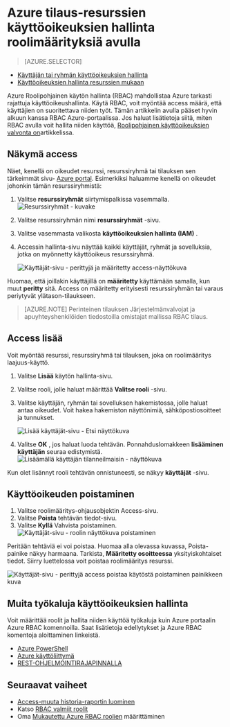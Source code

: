 <properties
    pageTitle="Roolipohjainen käyttöoikeuksien valvonta käyttäminen Azure portaalin | Microsoft Azure"
    description="Aloittaminen: käyttöoikeushallinta Roolipohjainen käyttöoikeuksien valvonta Azure-portaalissa. Käyttöoikeuksien määrittäminen resurssien roolimäärityksiä avulla."
    services="active-directory"
    documentationCenter=""
    authors="kgremban"
    manager="femila"
    editor=""/>

<tags
    ms.service="active-directory"
    ms.devlang="na"
    ms.topic="get-started-article"
    ms.tgt_pltfrm="na"
    ms.workload="identity"
    ms.date="10/10/2016"
    ms.author="kgremban"/>

# <a name="use-role-assignments-to-manage-access-to-your-azure-subscription-resources"></a>Azure tilaus-resurssien käyttöoikeuksien hallinta roolimäärityksiä avulla

> [AZURE.SELECTOR]
- [Käyttäjän tai ryhmän käyttöoikeuksien hallinta](role-based-access-control-manage-assignments.md)
- [Käyttöoikeuksien hallinta resurssien mukaan](role-based-access-control-configure.md)

Azure Roolipohjainen käytön hallinta (RBAC) mahdollistaa Azure tarkasti rajattuja käyttöoikeushallinta. Käytä RBAC, voit myöntää access määrä, että käyttäjien on suoritettava niiden työt. Tämän artikkelin avulla pääset hyvin alkuun kanssa RBAC Azure-portaalissa. Jos haluat lisätietoja siitä, miten RBAC avulla voit hallita niiden käyttöä, [Roolipohjainen käyttöoikeuksien valvonta on](role-based-access-control-what-is.md)artikkelissa.

## <a name="view-access"></a>Näkymä access
Näet, kenellä on oikeudet resurssi, resurssiryhmä tai tilauksen sen tärkeimmät sivu- [Azure portal](https://portal.azure.com). Esimerkiksi haluamme kenellä on oikeudet johonkin tämän resurssiryhmistä:

1. Valitse **resurssiryhmät** siirtymispalkissa vasemmalla.  
    ![Resurssiryhmät - kuvake](./media/role-based-access-control-configure/resourcegroups_icon.png)
2. Valitse resurssiryhmän nimi **resurssiryhmät** -sivu.
3. Valitse vasemmasta valikosta **käyttöoikeuksien hallinta (IAM)** .  
4. Accessin hallinta-sivu näyttää kaikki käyttäjät, ryhmät ja sovelluksia, jotka on myönnetty käyttöoikeus resurssiryhmä.  

    ![Käyttäjät-sivu - perittyjä ja määritetty access-näyttökuva](./media/role-based-access-control-configure/view-access.png)

Huomaa, että joillakin käyttäjillä on **määritetty** käyttämään samalla, kun muut **peritty** sitä. Access on määritetty erityisesti resurssiryhmän tai varaus periytyvät ylätason-tilaukseen.

> [AZURE.NOTE] Perinteinen tilauksen Järjestelmänvalvojat ja apuyhteyshenkilöiden tiedostoilla omistajat mallissa RBAC tilaus.


## <a name="add-access"></a>Access lisää
Voit myöntää resurssi, resurssiryhmä tai tilauksen, joka on roolimääritys laajuus-käyttö.

1. Valitse **Lisää** käytön hallinta-sivu.  
2. Valitse rooli, jolle haluat määrittää **Valitse rooli** -sivu.
3. Valitse käyttäjän, ryhmän tai sovelluksen hakemistossa, jolle haluat antaa oikeudet. Voit hakea hakemiston näyttönimiä, sähköpostiosoitteet ja tunnukset.  

    ![Lisää käyttäjät-sivu - Etsi näyttökuva](./media/role-based-access-control-configure/grant-access2.png)

4. Valitse **OK** , jos haluat luoda tehtävän. Ponnahduslomakkeen **lisääminen käyttäjän** seuraa edistymistä.  
    ![Lisäämällä käyttäjän tilanneilmaisin - näyttökuva](./media/role-based-access-control-configure/addinguser_popup.png)

Kun olet lisännyt rooli tehtävän onnistuneesti, se näkyy **käyttäjät** -sivu.

## <a name="remove-access"></a>Käyttöoikeuden poistaminen

1. Valitse roolimääritys-ohjausobjektin Access-sivu.
2. Valitse **Poista** tehtävän tiedot-sivu.  
3. Valitse **Kyllä** Vahvista poistaminen.  
    ![Käyttäjät-sivu - roolin näyttökuva poistaminen](./media/role-based-access-control-configure/remove-access1.png)

Peritään tehtäviä ei voi poistaa. Huomaa alla olevassa kuvassa, Poista-painike näkyy harmaana. Tarkista, **Määritetty osoitteessa** yksityiskohtaiset tiedot. Siirry luettelossa voit poistaa roolimääritys resurssi.

![Käyttäjät-sivu - perittyjä access poistaa käytöstä poistaminen painikkeen kuva](./media/role-based-access-control-configure/remove-access2.png)

## <a name="other-tools-to-manage-access"></a>Muita työkaluja käyttöoikeuksien hallinta
Voit määrittää roolit ja hallita niiden käyttöä työkaluja kuin Azure portaalin Azure RBAC komennoilla.  Saat lisätietoja edellytykset ja Azure RBAC komentoja aloittaminen linkeistä.

- [Azure PowerShell](role-based-access-control-manage-access-powershell.md)
- [Azure käyttöliittymä](role-based-access-control-manage-access-azure-cli.md)
- [REST-OHJELMOINTIRAJAPINNALLA](role-based-access-control-manage-access-rest.md)

## <a name="next-steps"></a>Seuraavat vaiheet
- [Access-muuta historia-raportin luominen](role-based-access-control-access-change-history-report.md)
- Katso [RBAC valmiit roolit](role-based-access-built-in-roles.md)
- Oma [Mukautettu Azure RBAC roolien](role-based-access-control-custom-roles.md) määrittäminen
